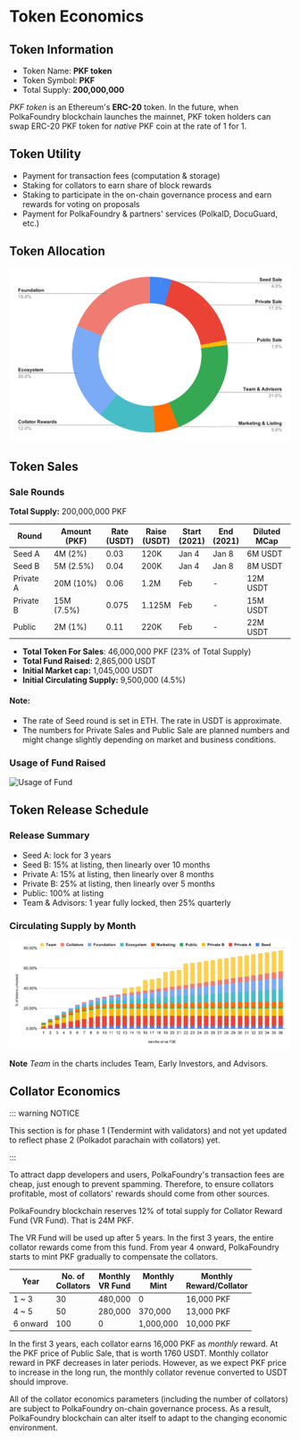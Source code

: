 # Token Economics

## Token Information

- Token Name: __PKF token__
- Token Symbol: __PKF__
- Total Supply: __200,000,000__

_PKF token_ is an Ethereum's __ERC-20__ token. In the future, when PolkaFoundry blockchain launches the mainnet, PKF token holders can swap ERC-20 PKF token for _native_ PKF coin at the rate of 1 for 1.

## Token Utility

- Payment for transaction fees (computation & storage)
- Staking for collators to earn share of block rewards
- Staking to participate in the on-chain governance process and earn rewards for voting on proposals
- Payment for PolkaFoundry & partners' services (PolkaID, DocuGuard, etc.)

## Token Allocation

![Token Allocation](./alloc.svg)

## Token Sales
### Sale Rounds
__Total Supply:__ 200,000,000 PKF

| Round | Amount<br>(PKF) | Rate<br>(USDT) | Raise<br>(USDT) | Start<br>(2021) | End<br>(2021) | Diluted<br>MCap<br> |
|-------|--------|------|-------|-------|-----|----|
| Seed A | 4M (2%) | 0.03 | 120K | Jan 4 | Jan 8 | 6M USDT |
| Seed B | 5M (2.5%) | 0.04 | 200K | Jan 4 | Jan 8 | 8M USDT |
| Private A | 20M (10%) | 0.06 | 1.2M | Feb | - | 12M USDT |
| Private B | 15M (7.5%) | 0.075 | 1.125M | Feb | - | 15M USDT |
| Public | 2M (1%) | 0.11 | 220K | Feb | - | 22M USDT |

- __Total Token For Sales__: 46,000,000 PKF (23% of Total Supply)
- __Total Fund Raised:__ 2,865,000 USDT
- __Initial Market cap:__ 1,045,000 USDT
- __Initial Circulating Supply:__ 9,500,000 (4.5%)

#### Note:
- The rate of Seed round is set in ETH. The rate in USDT is approximate.
- The numbers for Private Sales and Public Sale are planned numbers and might change slightly depending on market and business conditions.

### Usage of Fund Raised

![Usage of Fund](./fund.svg)

## Token Release Schedule

### Release Summary
- Seed A: lock for 3 years
- Seed B: 15% at listing, then linearly over 10 months
- Private A: 15% at listing, then linearly over 8 months
- Private B: 25% at listing, then linearly over 5 months
- Public: 100% at listing
- Team & Advisors: 1 year fully locked, then 25% quarterly

### Circulating Supply by Month
![Circulating Suply](./circulating.svg)

**Note** _Team_ in the charts includes Team, Early Investors, and Advisors.

## Collator Economics

::: warning NOTICE

This section is for phase 1 (Tendermint with validators) and not yet updated to reflect phase 2 (Polkadot parachain with collators) yet.

:::

To attract dapp developers and users, PolkaFoundry's transaction fees are cheap, just enough to prevent spamming. Therefore, to ensure collators profitable, most of collators' rewards should come from other sources.

PolkaFoundry blockchain reserves 12% of total supply for Collator Reward Fund (VR Fund). That is 24M PKF.

The VR Fund will be used up after 5 years. In the first 3 years, the entire collator rewards come from this fund. From year 4 onward, PolkaFoundry starts to mint PKF gradually to compensate the collators.

| Year | No. of<br>Collators | Monthly<br>VR Fund | Monthly<br>Mint | Monthly<br>Reward/Collator |
|------|------------|-----|------|-------|
| 1 ~ 3| 30 | 480,000 | 0 | 16,000 PKF |
| 4 ~ 5| 50 |  280,000 | 370,000 | 13,000 PKF |
| 6 onward | 100 | 0 | 1,000,000 | 10,000 PKF |

In the first 3 years, each collator earns 16,000 PKF as _monthly_ reward. At the PKF price of Public Sale, that is worth 1760 USDT. Monthly collator reward in PKF decreases in later periods. However, as we expect PKF price to increase in the long run, the monthly collator revenue converted to USDT should improve.

All of the collator economics parameters (including the number of collators) are subject to PolkaFoundry on-chain governance process. As a result, PolkaFoundry blockchain can alter itself to adapt to the changing economic environment.
